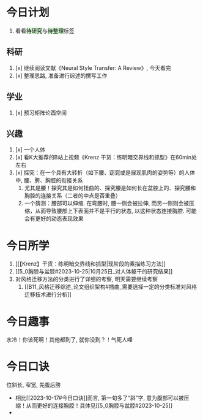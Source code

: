 # 今日计划

1. 看看<mark style="background: #BBFABBA6;">待研究</mark>与<mark style="background: #BBFABBA6;">待整理</mark>标签

## 科研

1. [x] 继续阅读文献《Neural Style Transfer: A Review》, 今天看完
2. [x] 整理思路, 准备进行综述的撰写工作

## 学业

1. [x] 预习矩阵论酉空间  

## 兴趣

1. [x] 一个人体
2. [x] 看K大推荐的B站上视频《Krenz 干货：练明暗交界线和抓型》在60min处左右
3. [x] 探究：在一个具有大转折（如下腰、窈窕或是展现肌肉的姿势等）的人体中, 腰、胯、胸腔的衔接关系
	1. 尤其是腰！探究其是如何扭曲的、探究腰是如何长在盆腔上的、探究腰和胸腔的连接关系（二者的中点是否重叠）
	2. 一个猜测：腰部可以伸缩. 在弯腰时, 腰一侧会被拉伸, 而另一侧则会被压缩，从而导致腰部上下表面并不是平行的状态, 以这种状态连接胸腔. 可能会有更好的动态表现效果

# 今日所学

1. [[【Krenz】干货：练明暗交界线和抓型|现阶段的素描练习方法]]
2. [[5_0胸腔与盆腔#2023-10-25|10月25日_对人体躯干的研究结果]]
3. 对风格迁移方法的分类进行了详细的考察, 明天需要继续考察
	1. [[B11_风格迁移综述_论文组织架构#插曲_需要选择一定的分类标准对风格迁移技术进行分析]]

# 今日趣事

水冷！你该死啊！其他都到了, 就你没到？！气死人哩

# 今日口诀

位斜长, 窄宽, 先腹后胯
- 相比[[2023-10-17#今日口诀]]而言, 第一句多了“斜”字, 意为腹部可以被压缩！从而更好的连接胸腔！具体见[[5_0胸腔与盆腔#2023-10-25]]
- 
